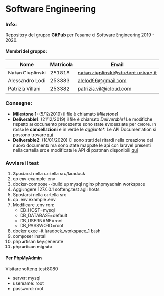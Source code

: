# Software Engineering

### Info:

Repository del gruppo **GitPub** per l'esame di Software Engineering 2019 - 2020.

#### Membri del gruppo:

| Nome             | Matricola | Email                              |
| ---------------- | --------- | ---------------------------------- |
| Natan Cieplinski | 251818    | natan.cieplinski@student.univaq.it |
| Alessandro Lodi  | 253383    | alelod96@gmail.com                 |
| Patrizia Villani | 253382    | patrizia.vil@icloud.com            |

### Consegne:

-  **Milestone 1:** (5/12/2019) il file è chiamato *Milestone1*
-  **Deliverable1**: (21/12/2019) il file è chiamato *Deliverable1*
   Le modifiche rispetto al documento precedente sono state evidenziate per colore. In rosso le **cancellazioni** e in verde le *aggiunte**.
   Le API Documentation si possono trovare [qui](https://documenter.getpostman.com/view/5342440/SWEE2Fdz?version=latest )
-  **Deliverable2**: (18/01/2020) Ci sono stati dei ritardi nella creazione del nuovo documento ma sono state mappate le api con laravel presenti nella cartella src e modificate le API di postman disponibili [qui](https://documenter.getpostman.com/view/5342440/SWT5k2Eb?version=latest)

### Avviare il test
1. Spostarsi nella cartella src/laradock
2. cp env-example .env
3. docker-compose --build up mysql nginx phpmyadmin workspace
4. Aggiungere 127.0.0.1 softeng.test agli hosts
5. Spostarsi nella cartella src
6. cp .env.example .env
7. Modificare .env con:
     - DB_HOST=mysql
     - DB_DATABASE=default 
     - DB_USERNAME=root
     - DB_PASSWORD=root
8. docker exec -it laradock_workspace_1 bash
9. composer install
10. php artisan key:generate
11. php artisan migrate

#### Per PhpMyAdmin
Visitare softeng.test:8080
  - server: mysql
  - username: root
  - password: root